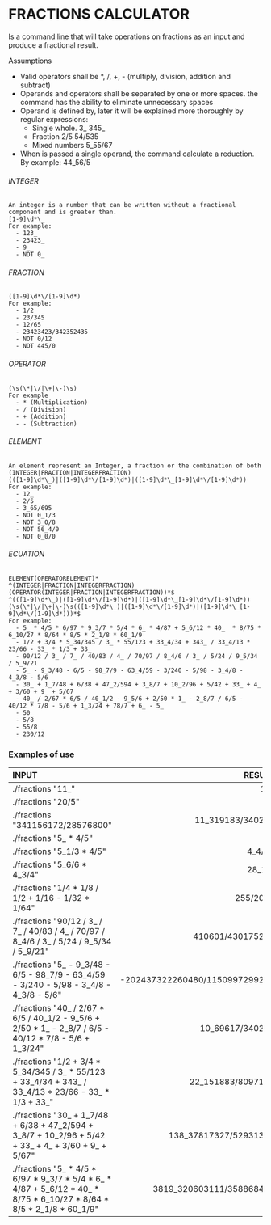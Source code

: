 # FRACTIONS CALCULATOR
   Is a command line that will take operations on fractions as an input and produce a fractional result. 
   
   Assumptions 
   - Valid operators shall be *, /, +, - (multiply, division, addition and subtract)
   - Operands and operators shall be separated by one or more spaces. the command has the ability to eliminate unnecessary spaces
   - Operand is defined by, later it will be explained more thoroughly by regular expressions: 
      + Single whole. 3_ 345_
      + Fraction 2/5 54/535
      + Mixed numbers 5_55/67
  - When is passed a single operand, the command calculate a reduction. By example: 44_56/5

   
###### INTEGER
    An integer is a number that can be written without a fractional component and is greater than.
	[1-9]\d*\_
	For example:
	  - 123_
	  - 23423_
	  - 9_
	  - NOT 0_

###### FRACTION
	([1-9]\d*\/[1-9]\d*)
	For example:
	  - 1/2
	  - 23/345
	  - 12/65
	  - 23423423/342352435
	  - NOT 0/12
	  - NOT 445/0
	  
###### OPERATOR
	(\s(\*|\/|\+|\-)\s)
	For example
	  - * (Multiplication)
	  - / (Division)
	  - + (Addition)
	  - - (Subtraction)
	
###### ELEMENT
    An element represent an Integer, a fraction or the combination of both
	(INTEGER|FRACTION|INTEGERFRACTION)
	(([1-9]\d*\_)|([1-9]\d*\/[1-9]\d*)|([1-9]\d*\_[1-9]\d*\/[1-9]\d*))
	For example:
	  - 12_
	  - 2/5
	  - 3_65/695
	  - NOT 0_1/3
	  - NOT 3_0/8
	  - NOT 56_4/0 
	  - NOT 0_0/0
	
###### ECUATION
	ELEMENT(OPERATORELEMENT)*
	^(INTEGER|FRACTION|INTEGERFRACTION)(OPERATOR(INTEGER|FRACTION|INTEGERFRACTION))*$
	^(([1-9]\d*\_)|([1-9]\d*\/[1-9]\d*)|([1-9]\d*\_[1-9]\d*\/[1-9]\d*))(\s(\*|\/|\+|\-)\s(([1-9]\d*\_)|([1-9]\d*\/[1-9]\d*)|([1-9]\d*\_[1-9]\d*\/[1-9]\d*)))*$
	For example:
	  - 5_ * 4/5 * 6/97 * 9_3/7 * 5/4 * 6_ * 4/87 + 5_6/12 * 40_  * 8/75 * 6_10/27 * 8/64 * 8/5 * 2_1/8 * 60_1/9
	  - 1/2 + 3/4 * 5_34/345 / 3_ * 55/123 + 33_4/34 + 343_ / 33_4/13 * 23/66 - 33_ * 1/3 + 33_
	  - 90/12 / 3_ / 7_ / 40/83 / 4_ / 70/97 / 8_4/6 / 3_ / 5/24 / 9_5/34 / 5_9/21
	  - 5_ - 9_3/48 - 6/5 - 98_7/9 - 63_4/59 - 3/240 - 5/98 - 3_4/8 - 4_3/8 - 5/6
	  - 30_ + 1_7/48 + 6/38 + 47_2/594 + 3_8/7 + 10_2/96 + 5/42 + 33_ + 4_ + 3/60 + 9_ + 5/67
	  - 40_ / 2/67 * 6/5 / 40_1/2 - 9_5/6 + 2/50 * 1_ - 2_8/7 / 6/5 - 40/12 * 7/8 - 5/6 + 1_3/24 + 78/7 + 6_ - 5_
	  - 50_
	  - 5/8
	  - 55/8
	  - 230/12


### Examples of use
INPUT | RESULT
:--- | ---:
./fractions "11_"                                                                                                       | 11_
./fractions "20/5"                                                                                                      | 4_
./fractions "341156172/28576800"                                                                                        | 11_319183/340200
./fractions "5_ * 4/5"                                                                                                  | 4_
./fractions "5_1/3 * 4/5"                                                                                               | 4_4/15
./fractions "5_6/6 * 4_3/4"                                                                                             | 28_1/2
./fractions "1/4 * 1/8 / 1/2 + 1/16 - 1/32 * 1/64"                                                                      | 255/2048
./fractions "90/12 / 3_ / 7_ / 40/83 / 4_ / 70/97 / 8_4/6 / 3_ / 5/24 / 9_5/34 / 5_9/21"                                | 410601/430175200
./fractions "5_ - 9_3/48 - 6/5 - 98_7/9 - 63_4/59 - 3/240 - 5/98 - 3_4/8 - 4_3/8 - 5/6"                                 | -202437322260480/1150997299200
./fractions "40_ / 2/67 * 6/5 / 40_1/2 - 9_5/6 + 2/50 * 1_ - 2_8/7 / 6/5 - 40/12 * 7/8 - 5/6 + 1_3/24"                  | 10_69617/340200
./fractions "1/2 + 3/4 * 5_34/345 / 3_ * 55/123 + 33_4/34 + 343_ / 33_4/13 * 23/66 - 33_ * 1/3 + 33_"                   | 22_151883/8097100
./fractions "30_ + 1_7/48 + 6/38 + 47_2/594 + 3_8/7 + 10_2/96 + 5/42 + 33_ + 4_ + 3/60 + 9_ + 5/67"                     | 138_37817327/52931340
./fractions "5_ * 4/5 * 6/97 * 9_3/7 * 5/4 * 6_ * 4/87 + 5_6/12 * 40_  * 8/75 * 6_10/27 * 8/64 * 8/5 * 2_1/8 * 60_1/9"  | 3819_320603111/358868475
